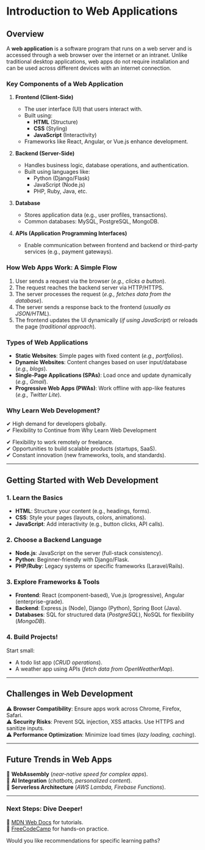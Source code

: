 

# Introduction to Web Applications  

## Overview  
A **web application** is a software program that runs on a web server and is accessed through a web browser over the internet or an intranet. Unlike traditional desktop applications, web apps do not require installation and can be used across different devices with an internet connection.  

### Key Components of a Web Application  
1. **Frontend (Client-Side)**  
   - The user interface (UI) that users interact with.  
   - Built using:  
     - **HTML** (Structure)  
     - **CSS** (Styling)  
     - **JavaScript** (Interactivity)  
   - Frameworks like React, Angular, or Vue.js enhance development.  

2. **Backend (Server-Side)**  
   - Handles business logic, database operations, and authentication.  
   - Built using languages like:  
     - Python (Django/Flask)  
     - JavaScript (Node.js)  
     - PHP, Ruby, Java, etc.  

3. **Database**  
   - Stores application data (e.g., user profiles, transactions).  
   - Common databases: MySQL, PostgreSQL, MongoDB.  

4. **APIs (Application Programming Interfaces)**  
   - Enable communication between frontend and backend or third-party services (e.g., payment gateways).  

### How Web Apps Work: A Simple Flow  
1. User sends a request via the browser (*e.g., clicks a button*).  
2. The request reaches the backend server via HTTP/HTTPS.  
3. The server processes the request (*e.g., fetches data from the database*).   
4. The server sends a response back to the frontend (*usually as JSON/HTML*).   
5. The frontend updates the UI dynamically (*if using JavaScript*) or reloads the page (*traditional approach*).  

### Types of Web Applications    
- **Static Websites**: Simple pages with fixed content (*e.g., portfolios*).   
- **Dynamic Websites**: Content changes based on user input/database (*e.g., blogs*).   
- **Single-Page Applications (SPAs)**: Load once and update dynamically (*e.g., Gmail*).   
- **Progressive Web Apps (PWAs)**: Work offline with app-like features (*e.g., Twitter Lite*).   

### Why Learn Web Development?    
✔ High demand for developers globally.    
✔ Flexibility to
Continue from Why Learn Web Development


✔ Flexibility to work remotely or freelance.  
✔ Opportunities to build scalable products (startups, SaaS).  
✔ Constant innovation (new frameworks, tools, and standards).  

---

## Getting Started with Web Development  

### 1. Learn the Basics  
- **HTML**: Structure your content (e.g., headings, forms).  
- **CSS**: Style your pages (layouts, colors, animations).  
- **JavaScript**: Add interactivity (e.g., button clicks, API calls).  

### 2. Choose a Backend Language  
- **Node.js**: JavaScript on the server (full-stack consistency).  
- **Python**: Beginner-friendly with Django/Flask.  
- **PHP/Ruby**: Legacy systems or specific frameworks (Laravel/Rails).  

### 3. Explore Frameworks & Tools  
- **Frontend**: React (component-based), Vue.js (progressive), Angular (enterprise-grade).  
- **Backend**: Express.js (Node), Django (Python), Spring Boot (Java).  
- **Databases**: SQL for structured data (*PostgreSQL*), NoSQL for flexibility (*MongoDB*).  

### 4. Build Projects!  
Start small:  
- A todo list app (*CRUD operations*).  
- A weather app using APIs (*fetch data from OpenWeatherMap*).  

---

## Challenges in Web Development  
⚠ **Browser Compatibility**: Ensure apps work across Chrome, Firefox, Safari.  
⚠ **Security Risks**: Prevent SQL injection, XSS attacks. Use HTTPS and sanitize inputs.   
⚠ **Performance Optimization**: Minimize load times (*lazy loading, caching*).  

---

## Future Trends in Web Apps  
🚀 **WebAssembly** (*near-native speed for complex apps*).   
🚀 **AI Integration** (*chatbots, personalized content*).   
🚀 **Serverless Architecture** (*AWS Lambda, Firebase Functions*).   

---

### Next Steps: Dive Deeper!  
🔗 [MDN Web Docs](https://developer.mozilla.org/) for tutorials.   
🔗 [FreeCodeCamp](https://www.freecodecamp.org/) for hands-on practice.   

Would you like recommendations for specific learning paths?